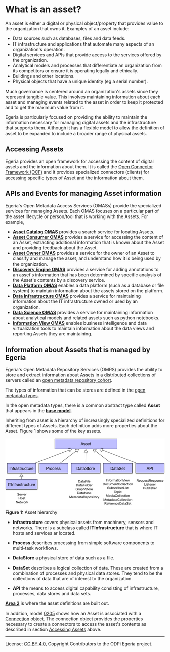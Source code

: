 <!-- SPDX-License-Identifier: CC-BY-4.0 -->
<!-- Copyright Contributors to the ODPi Egeria project. -->

# What is an asset?

An asset is either a digital or physical object/property that provides value to the
organization that owns it.  Examples of an asset include:

* Data sources such as databases, files and data feeds.
* IT infrastructure and applications that automate many aspects of an organization's operation.
* Digital services and APIs that provide access to the services offered by the organization.
* Analytical models and processes that differentiate an organization from its competitors or ensure it is operating legally and ethically.
* Buildings and other locations.
* Physical objects that have a unique identity (eg a serial number).

Much governance is centered around an organization's assets since they
represent tangible value.  This involves maintaining information about each asset
and managing events related to the asset in order to keep it
protected and to get the maximum value from it.

Egeria is particularly focused on providing the ability to maintain the
information necessary for managing digital assets and the infrastructure that supports them.
Although it has a flexible model to allow
the definition of asset to be expanded to include a broader range of physical assets.

## Accessing Assets

Egeria provides an open framework for accessing the content of digital assets and the
information about them.
It is called the [Open Connector Framework (OCF)](../../../../frameworks/open-connector-framework/README.md)
and it provides specialized connectors (clients) for accessing specific types of Asset
and the information about them.


## APIs and Events for managing Asset information

Egeria's Open Metadata Access Services (OMASs) provide the specialized services for
managing Assets.  Each OMAS focuses on a particular part of the asset lifecycle or
person/tool that is working with the Assets.  For example,

* **[Asset Catalog OMAS](../../../asset-catalog/README.md)** provides a search service for locating Assets.
* **[Asset Consumer OMAS](../../../asset-consumer/README.md)** provides a service for accessing the content of an Asset,
extracting additional information that is known about the Asset and providing feedback about the Asset.
* **[Asset Owner OMAS](../../../asset-owner/README.md)** provides a service for the owner of an Asset
to classify and manage the asset, and understand how it is being used by the organization.
* **[Discovery Engine OMAS](../../../discovery-engine/README.md)** provides a service for adding annotations to an
asset's information that has been determined by specific analysis of the Asset's contents by a discovery service.
* **[Data Platform OMAS](../../../data-platform/README.md)** enables
a data platform (such as a database or file system) to maintain information about the assets stored on the platform.
* **[Data Infrastructure OMAS](../../../data-infrastructure/README.md)** provides
a service for maintaining information about the IT infrastructure owned or used by an organization.
* **[Data Science OMAS](../../../data-science/README.md)** provides a service for maintaining information
about analytical models and related assets such as python notebooks.
* **[Information View OMAS](../../../information-view/README.md)**
enables business intelligence and data virtualization tools to maintain information about the data views and reporting Assets they are maintaining.



## Information about Assets that is managed by Egeria

Egeria's Open Metadata Repository Services (OMRS) provides the ability to store and extract information about
Assets in a distributed collections of servers called an
[open metadata repository cohort](../../../../repository-services/docs/open-metadata-repository-cohort.md).

The types of information that can be stores are defined in the [open metadata types](../../../../../open-metadata-publication/website/open-metadata-types/README.md).

In the open metadata types, there is a common abstract type called
**Asset** that appears in the
**[base model](../../../../../open-metadata-publication/website/open-metadata-types/0010-Base-Model.md)**.

Inheriting from asset is a hierarchy of increasingly specialized definitions
for different types of Assets.  Each definition adds more properties
about the Asset.  Figure 1 shows some of the key assets.

![Figure 1](asset-hierarchy.png)
**Figure 1:** Asset hierarchy

* **Infrastructure** covers physical assets from machinery, sensors and networks.
There is a subclass called **ITInfrastructure** that is where IT hosts and
services ar located.

* **Process** describes processing from simple software components to
multi-task workflows.

* **DataStore** a physical store of data such as a file.

* **DataSet** describes a logical collection of data.  These are created
from a combination of processes and physical data stores.
They tend to be the collections of data that are of interest to the
organization.

* **API** the means to access digital capability consisting of infrastructure,
processes, data stores and data sets.

**[Area 2](../../../../../open-metadata-publication/website/open-metadata-types/Area-2-models.md)** is where the asset definitions are built out.

In addition, model [0205](../../../../../open-metadata-publication/website/open-metadata-types/0205-Connection-Linkage.md) shows how
an Asset is associated with a [Connection](../../../../frameworks/open-connector-framework/docs/connection.md) object.
The connection object provides the properties necessary to create a connectors to access the asset's contents as described in section
[Accessing Assets](#accessing-assets) above.


----
License: [CC BY 4.0](https://creativecommons.org/licenses/by/4.0/),
Copyright Contributors to the ODPi Egeria project.